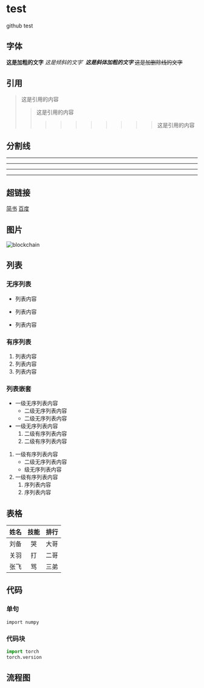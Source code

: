 # test
github test
## 字体
**这是加粗的文字**
*这是倾斜的文字*`
***这是斜体加粗的文字***
~~这是加删除线的文字~~
## 引用
>这是引用的内容
>>这是引用的内容
>>>>>>>>>>这是引用的内容
## 分割线
---
----
***
*****
## 超链接
[简书](http://jianshu.com)
[百度](http://baidu.com)
## 图片
![blockchain](https://ss0.bdstatic.com/70cFvHSh_Q1YnxGkpoWK1HF6hhy/it/u=702257389,1274025419&fm=27&gp=0.jpg "区块链")
## 列表
### 无序列表
- 列表内容
+ 列表内容
* 列表内容
### 有序列表
1. 列表内容
2. 列表内容
3. 列表内容
### 列表嵌套
- 一级无序列表内容
   - 二级无序列表内容
   - 二级无序列表内容
- 一级无序列表内容
   1. 二级有序列表内容
   2. 二级有序列表内容
1. 一级有序列表内容
   - 二级无序列表内容
   - 级无序列表内容
2. 一级有序列表内容
   1. 序列表内容
   2. 序列表内容
## 表格
姓名|技能|排行
--|:--:|--:
刘备|哭|大哥
关羽|打|二哥
张飞|骂|三弟
## 代码
### 单句
`import numpy`
### 代码块
```python
import torch
torch.version
```
## 流程图
```flow st=>start: Start|past:>http://www.google.com[blank] e=>end: End:>http://www.google.com op1=>operation: get_hotel_ids|past op2=>operation: get_proxy|current sub1=>subroutine: get_proxy|current op3=>operation: save_comment|current op4=>operation: set_sentiment|current op5=>operation: set_record|current cond1=>condition: ids_remain空? cond2=>condition: proxy_list空? cond3=>condition: ids_got空? cond4=>condition: 爬取成功?? cond5=>condition: ids_remain空? io1=>inputoutput: ids-remain io2=>inputoutput: proxy_list io3=>inputoutput: ids-got st->op1(right)->io1->cond1 cond1(yes)->sub1->io2->cond2 cond2(no)->op3 cond2(yes)->sub1 cond1(no)->op3->cond4 cond4(yes)->io3->cond3 cond4(no)->io1 cond3(no)->op4 cond3(yes, right)->cond5 cond5(yes)->op5 cond5(no)->cond3 op5->e
```
















